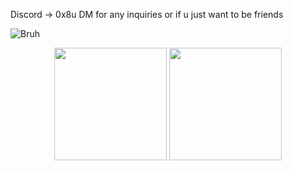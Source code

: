 Discord -> 0x8u
DM for any inquiries or if u just want to be friends

![Bruh](https://media.tenor.com/Fhg7SnBUCcEAAAAi/cat-dance.gif)
<div align="center">
   <img height="180em" src="https://github-readme-stats.vercel.app/api?username=0x9u&show_icons=true&theme=dracula&include_all_commits=true&count_private=true"/>
<img height="180em" src="https://github-readme-stats.vercel.app/api/top-langs/?username=0x9u&layout=compact&langs_count=7&theme=dracula"/>
</div>
